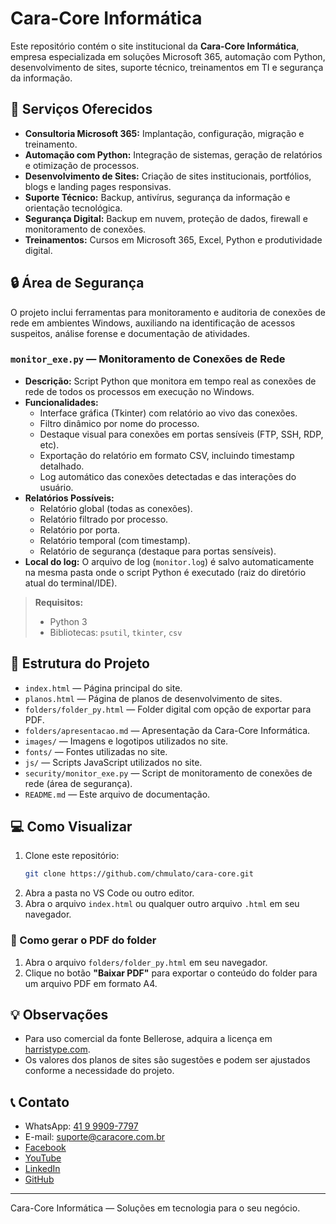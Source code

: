 # Cara-Core Informática

Este repositório contém o site institucional da **Cara-Core Informática**, empresa especializada em soluções Microsoft 365, automação com Python, desenvolvimento de sites, suporte técnico, treinamentos em TI e segurança da informação.

## 🚀 Serviços Oferecidos

- **Consultoria Microsoft 365:** Implantação, configuração, migração e treinamento.
- **Automação com Python:** Integração de sistemas, geração de relatórios e otimização de processos.
- **Desenvolvimento de Sites:** Criação de sites institucionais, portfólios, blogs e landing pages responsivas.
- **Suporte Técnico:** Backup, antivírus, segurança da informação e orientação tecnológica.
- **Segurança Digital:** Backup em nuvem, proteção de dados, firewall e monitoramento de conexões.
- **Treinamentos:** Cursos em Microsoft 365, Excel, Python e produtividade digital.

## 🔒 Área de Segurança

O projeto inclui ferramentas para monitoramento e auditoria de conexões de rede em ambientes Windows, auxiliando na identificação de acessos suspeitos, análise forense e documentação de atividades.

### `monitor_exe.py` — Monitoramento de Conexões de Rede

- **Descrição:** Script Python que monitora em tempo real as conexões de rede de todos os processos em execução no Windows.
- **Funcionalidades:**
  - Interface gráfica (Tkinter) com relatório ao vivo das conexões.
  - Filtro dinâmico por nome do processo.
  - Destaque visual para conexões em portas sensíveis (FTP, SSH, RDP, etc).
  - Exportação do relatório em formato CSV, incluindo timestamp detalhado.
  - Log automático das conexões detectadas e das interações do usuário.
- **Relatórios Possíveis:**
  - Relatório global (todas as conexões).
  - Relatório filtrado por processo.
  - Relatório por porta.
  - Relatório temporal (com timestamp).
  - Relatório de segurança (destaque para portas sensíveis).
- **Local do log:** O arquivo de log (`monitor.log`) é salvo automaticamente na mesma pasta onde o script Python é executado (raiz do diretório atual do terminal/IDE).

> **Requisitos:**  
> - Python 3  
> - Bibliotecas: `psutil`, `tkinter`, `csv`

## 📂 Estrutura do Projeto

- `index.html` — Página principal do site.
- `planos.html` — Página de planos de desenvolvimento de sites.
- `folders/folder_py.html` — Folder digital com opção de exportar para PDF.
- `folders/apresentacao.md` — Apresentação da Cara-Core Informática.
- `images/` — Imagens e logotipos utilizados no site.
- `fonts/` — Fontes utilizadas no site.
- `js/` — Scripts JavaScript utilizados no site.
- `security/monitor_exe.py` — Script de monitoramento de conexões de rede (área de segurança).
- `README.md` — Este arquivo de documentação.

## 💻 Como Visualizar

1. Clone este repositório:
   ```sh
   git clone https://github.com/chmulato/cara-core.git
   ```
2. Abra a pasta no VS Code ou outro editor.
3. Abra o arquivo `index.html` ou qualquer outro arquivo `.html` em seu navegador.

### 📄 Como gerar o PDF do folder

1. Abra o arquivo `folders/folder_py.html` em seu navegador.
2. Clique no botão **"Baixar PDF"** para exportar o conteúdo do folder para um arquivo PDF em formato A4.

## 💡 Observações

- Para uso comercial da fonte Bellerose, adquira a licença em [harristype.com](http://www.harristype.com/fontstore.html).
- Os valores dos planos de sites são sugestões e podem ser ajustados conforme a necessidade do projeto.

## 📞 Contato

- WhatsApp: [41 9 9909-7797](https://wa.me/5541999097797)
- E-mail: [suporte@caracore.com.br](mailto:suporte@caracore.com.br)
- [Facebook](https://www.facebook.com/caracoreinformatica/)
- [YouTube](https://www.youtube.com/@caracoreinformatica7704)
- [LinkedIn](https://pt.linkedin.com/company/cara-core)
- [GitHub](https://github.com/chmulato)

---

Cara-Core Informática — Soluções em tecnologia para o seu negócio.